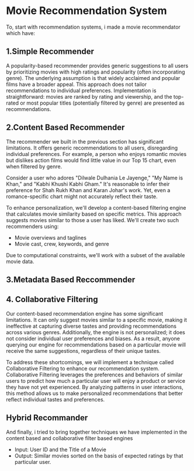 # Movie Recommendation System

To, start with recommendation systems, i made a movie recommendator which have:

## 1.Simple Recommender

A popularity-based recommender provides generic suggestions to all users by prioritizing movies with high ratings and popularity (often incorporating genre). The underlying assumption is that widely acclaimed and popular films have a broader appeal. This approach does not tailor recommendations to individual preferences.
Implementation is straightforward: movies are ranked by rating and viewership, and the top-rated or most popular titles (potentially filtered by genre) are presented as recommendations.

## 2.Content Based Recommender
The recommender we built in the previous section has significant limitations. It offers generic recommendations to all users, disregarding individual preferences. For example, a person who enjoys romantic movies but dislikes action films would find little value in our Top 15 chart, even when filtered by genre.

Consider a user who adores "Dilwale Dulhania Le Jayenge," "My Name is Khan," and "Kabhi Khushi Kabhi Gham." It's reasonable to infer their preference for Shah Rukh Khan and Karan Johar's work. Yet, even a romance-specific chart might not accurately reflect their taste.

To enhance personalization, we'll develop a content-based filtering engine that calculates movie similarity based on specific metrics. This approach suggests movies similar to those a user has liked. We'll create two such recommenders using:

* Movie overviews and taglines
* Movie cast, crew, keywords, and genre

Due to computational constraints, we'll work with a subset of the available movie data.

## 3.Metadata Based Reccommender

## 4. Collaborative Filtering

Our content-based recommendation engine has some significant limitations. It can only suggest movies similar to a specific movie, making it ineffective at capturing diverse tastes and providing recommendations across various genres. Additionally, the engine is not personalized; it does not consider individual user preferences and biases. As a result, anyone querying our engine for recommendations based on a particular movie will receive the same suggestions, regardless of their unique tastes.

To address these shortcomings, we will implement a technique called Collaborative Filtering to enhance our recommendation system. Collaborative Filtering leverages the preferences and behaviors of similar users to predict how much a particular user will enjoy a product or service they have not yet experienced. By analyzing patterns in user interactions, this method allows us to make personalized recommendations that better reflect individual tastes and preferences.

## Hybrid Recommander

And finally, i tried to bring together techniques we have implemented in the content based and collaborative filter based engines

* Input: User ID and the Title of a Movie
* Output: Similar movies sorted on the basis of expected ratings by that particular user.
